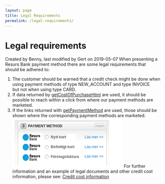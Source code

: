 ```yaml
---
layout: page
title: Legal Requirements
permalink: /legal-requirements/
---
```


# Legal requirements 
Created by Benny, last modified by Gert on 2019-05-07
When presenting a Resurs Bank payment method there are some legal
requirements that should be adhered to:
1.  The customer should be warned that a credit check might be done when
    using payment methods of type NEW_ACCOUNT and type INVOICE but not
    when using type CARD.
2.  If data returned by
    [getCostOfPurchaseHtml](getCostOfPurchaseHtml_4653091.html) are
    used, it should be possible to reach within a click from where our
    payment methods are marketed.
3.  If the links returned with
    [getPaymentMethod](getPaymentMethods_950328.html) are used, those
    should be shown where the corresponding payment methods are
    marketed.
![](../attachments/1476296/16057070.png)
For further information and an example of legal documents and other
credit cost information, please see: [Credit cost
information](Concepts-and-Domain_950279.html#ConceptsandDomain-Anchor_CreditCostInformation)
